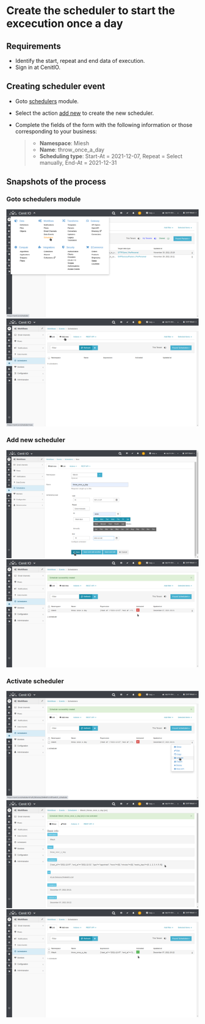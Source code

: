 # Create the scheduler to start the excecution once a day

## Requirements

* Identify the start, repeat and end data of execution.
* Sign in at CenitIO.[<i class="fa fa-external-link" aria-hidden="true"></i>](https://cenit.io/users/sign_in)

## Creating scheduler event

* Goto [schedulers](https://cenit.io/scheduler) module.
* Select the action [add new](https://cenit.io/scheduler/new) to create the new scheduler.
* Complete the fields of the form with the following information or those corresponding to your business:

    >- **Namespace**: Miesh
    >- **Name**: throw_once_a_day
    >- **Scheduling type**: Start-At = 2021-12-07, Repeat = Select manually, End-At = 2021-12-31

## Snapshots of the process

### Goto schedulers module

   ![](../assets/snapshots/miesh-schedulers/snapshots-001.png)
   ![](../assets/snapshots/miesh-schedulers/snapshots-002.png)
    
### Add new scheduler

   ![](../assets/snapshots/miesh-schedulers/snapshots-003.png)
   ![](../assets/snapshots/miesh-schedulers/snapshots-004.png)

### Activate scheduler

   ![](../assets/snapshots/miesh-schedulers/snapshots-005.png)
   ![](../assets/snapshots/miesh-schedulers/snapshots-006.png)
   ![](../assets/snapshots/miesh-schedulers/snapshots-007.png)